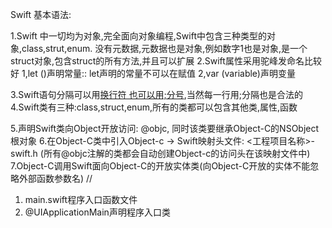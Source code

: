 Swift 基本语法:

1.Swift 中一切均为对象,完全面向对象编程,Swift中包含三种类型的对象,class,strut,enum. 没有元数据,元数据也是对象,例如数字1也是对象,是一个struct对象,包含struct的所有方法,并且可以扩展
2.Swift属性采用驼峰发命名比较好
  1,let ()声明常量:: let声明的常量不可以在赋值
  2,var (variable)声明变量

3.Swift语句分隔可以用[换行符 也可以用;分号](当同一行有多个语句时必须用;分隔),当然每一行用;分隔也是合法的
4.Swift类有三种:class,struct,enum,所有的类都可以包含其他类,属性,函数

5.声明Swift类向Object开放访问: @objc, 同时该类要继承Object-C的NSObject根对象
6.在Object-C类中引入Object-c -> Swift映射头文件: <工程项目名称>-swift.h (所有@objc注解的类都会自动创建Object-c的访问头在该映射文件中)
7.Object-C调用Swift面向Object-C的开放实体类(向Object-C开放的实体不能忽略外部函数参数名)
//
1. main.swift程序入口函数文件
2. @UIApplicationMain声明程序入口类